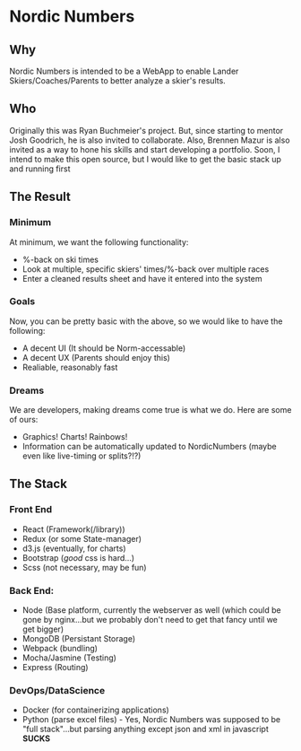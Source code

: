 # Nordic Numbers
## Why
Nordic Numbers is intended to be a WebApp to enable Lander Skiers/Coaches/Parents to better analyze a skier's results.

## Who
Originally this was Ryan Buchmeier's project. But, since starting to mentor Josh Goodrich, he is also invited to collaborate. Also, Brennen Mazur is also invited as a way to hone his skills and start developing a portfolio.
Soon, I intend to make this open source, but I would like to get the basic stack up and running first

## The Result
### Minimum
At minimum, we want the following functionality:
- %-back on ski times
- Look at multiple, specific skiers' times/%-back over multiple races
- Enter a cleaned results sheet and have it entered into the system
### Goals
Now, you can be pretty basic with the above, so we would like to have the following:
- A decent UI (It should be Norm-accessable)
- A decent UX (Parents should enjoy this)
- Realiable, reasonably fast
### Dreams
We are developers, making dreams come true is what we do. Here are some of ours:
- Graphics! Charts! Rainbows!
- Information can be automatically updated to NordicNumbers (maybe even like live-timing or splits?!?)

## The Stack
### Front End
- React (Framework(/library))
- Redux (or some State-manager)
- d3.js (eventually, for charts)
- Bootstrap (*good* css is hard...)
- Scss (not necessary, may be fun)

### Back End:
- Node (Base platform, currently the webserver as well (which could be gone by nginx...but we probably don't need to get that fancy until we get bigger)
- MongoDB (Persistant Storage)
- Webpack (bundling)
- Mocha/Jasmine (Testing)
- Express (Routing)

### DevOps/DataScience
- Docker (for containerizing applications)
- Python (parse excel files) - Yes, Nordic Numbers was supposed to be "full stack"...but parsing anything except json and xml in javascript **SUCKS**
